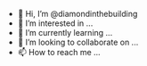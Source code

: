- 👋 Hi, I’m @diamondinthebuilding
- 👀 I’m interested in ...
- 🌱 I’m currently learning ...
- 💞️ I’m looking to collaborate on ...
- 📫 How to reach me ...

<!---
diamondinthebuilding/diamondinthebuilding is a ✨ special ✨ repository because its `README.md` (this file) appears on your GitHub profile.
You can click the Preview link to take a look at your changes.
--->
